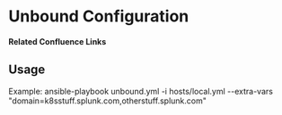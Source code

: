 # Unbound Configuration

#### Related Confluence Links

## Usage
Example: ansible-playbook unbound.yml -i hosts/local.yml --extra-vars "domain=k8sstuff.splunk.com,otherstuff.splunk.com"